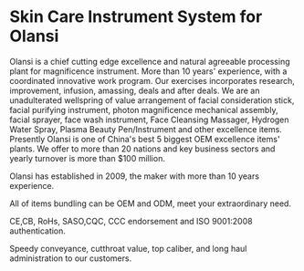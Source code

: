 # Skin Care Instrument System for Olansi

Olansi is a chief cutting edge excellence and natural agreeable processing plant for magnificence instrument. More than 10 years' experience, with a coordinated innovative work program. Our exercises incorporates research, improvement, infusion, amassing, deals and after deals. We are an unadulterated wellspring of value arrangement of facial consideration stick, facial purifying instrument, photon magnificence mechanical assembly, facial sprayer, face wash instrument, Face Cleansing Massager, Hydrogen Water Spray, Plasma Beauty Pen/Instrument and other excellence items. Presently Olansi is one of China's best 5 biggest OEM excellence items' plants. We offer to more than 20 nations and key business sectors and yearly turnover is more than $100 million. 

Olansi has established in 2009, the maker with more than 10 years experience. 

All of items bundling can be OEM and ODM, meet your extraordinary need. 

CE,CB, RoHs, SASO,CQC, CCC endorsement and ISO 9001:2008 authentication. 

Speedy conveyance, cutthroat value, top caliber, and long haul administration to our customers.
